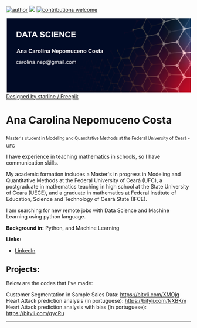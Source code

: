 [![author](https://img.shields.io/badge/author-anacarolina-red)](https://www.linkedin.com/in/anacarolinanepomuceno/?locale=en_US) [![](https://img.shields.io/badge/python-3.7+-blue.svg)](https://www.python.org/downloads/release/python-365/) [![contributions welcome](https://img.shields.io/badge/contributions-welcome-brightgreen.svg?style=flat)](https://github.com/nepomucenoc)


  <img src="carolbanner.png" width="600"/>
<a href="http://www.freepik.com">Designed by starline / Freepik</a>



# Ana Carolina Nepomuceno Costa
<sub>Master's student in Modeling and Quantitative Methods at the Federal University of Ceará - UFC</sub>

I have experience in teaching mathematics in schools, so I have communication skills.

My academic formation includes a Master's in progress in Modeling and Quantitative Methods at the Federal University of Ceará (UFC), a postgraduate in mathematics teaching in high school at the State University of Ceara (UECE), and a graduate in mathematics at Federal Institute of Education, Science and Technology of Ceará State (IFCE).

I am searching for new remote jobs with Data Science and Machine Learning using python language.

**Background in:** Python, and Machine Learning

**Links:**
* [LinkedIn](https://www.linkedin.com/in/anacarolinanepomuceno/?locale=en_US)



## Projects:
Below are the codes that I've made:

Customer Segmentation in Sample Sales Data: https://bityli.com/XMOjg
Heart Attack prediction analysis (in portuguese): https://bityli.com/NXBKm
Heart Attack prediction analysis with bias (in portuguese): https://bityli.com/qycRu



---




